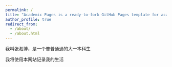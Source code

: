```yaml
---
permalink: /
title: "Academic Pages is a ready-to-fork GitHub Pages template for academic personal websites"
author_profile: true
redirect_from: 
  - /about/
  - /about.html
---
```


我叫张淞博，是一个普普通通的大一本科生

我将使用本网站记录我的生活